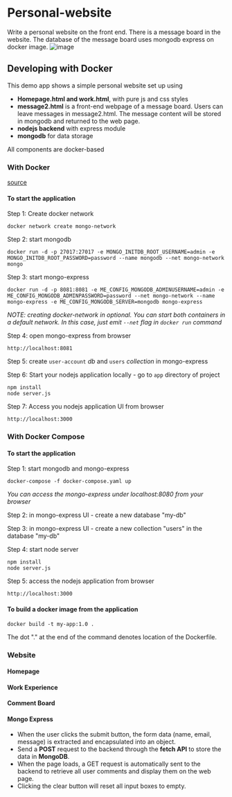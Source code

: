 # Personal-website
Write a personal website on the front end. There is a message board in the website. The database of the message board uses mongodb express on docker image.
![image](https://hackmd.io/_uploads/HyQLBHaaC.png)
## Developing with Docker
This demo app shows a simple personal website set up using 
- **Homepage.html and work.html**, with pure js and css styles
- **message2.html** is a front-end webpage of a message board. Users can leave messages in message2.html. The message content will be stored in mongodb and returned to the web page.
- **nodejs backend** with express module
- **mongodb** for data storage

All components are docker-based

### With Docker
[source](https://gitlab.com/nanuchi/techworld-js-docker-demo-app)

#### To start the application

Step 1: Create docker network

    docker network create mongo-network 

Step 2: start mongodb 

    docker run -d -p 27017:27017 -e MONGO_INITDB_ROOT_USERNAME=admin -e MONGO_INITDB_ROOT_PASSWORD=password --name mongodb --net mongo-network mongo    

Step 3: start mongo-express
    
    docker run -d -p 8081:8081 -e ME_CONFIG_MONGODB_ADMINUSERNAME=admin -e ME_CONFIG_MONGODB_ADMINPASSWORD=password --net mongo-network --name mongo-express -e ME_CONFIG_MONGODB_SERVER=mongodb mongo-express   

_NOTE: creating docker-network in optional. You can start both containers in a default network. In this case, just emit `--net` flag in `docker run` command_

Step 4: open mongo-express from browser

    http://localhost:8081

Step 5: create `user-account` _db_ and `users` _collection_ in mongo-express

Step 6: Start your nodejs application locally - go to `app` directory of project 

    npm install 
    node server.js
    
Step 7: Access you nodejs application UI from browser

    http://localhost:3000

### With Docker Compose

#### To start the application

Step 1: start mongodb and mongo-express

    docker-compose -f docker-compose.yaml up
    
_You can access the mongo-express under localhost:8080 from your browser_
    
Step 2: in mongo-express UI - create a new database "my-db"

Step 3: in mongo-express UI - create a new collection "users" in the database "my-db"       
    
Step 4: start node server 

    npm install
    node server.js
    
Step 5: access the nodejs application from browser 

    http://localhost:3000

#### To build a docker image from the application

    docker build -t my-app:1.0 .       
    
The dot "." at the end of the command denotes location of the Dockerfile.

### Website 


#### Homepage

#### Work Experience

#### Comment Board


#### Mongo Express
- When the user clicks the submit button, the form data (name, email, message) is extracted and encapsulated into an object.
- Send a **POST** request to the backend through the **fetch API** to store the data in **MongoDB**.
- When the page loads, a GET request is automatically sent to the backend to retrieve all user comments and display them on the web page.
- Clicking the clear button will reset all input boxes to empty.
